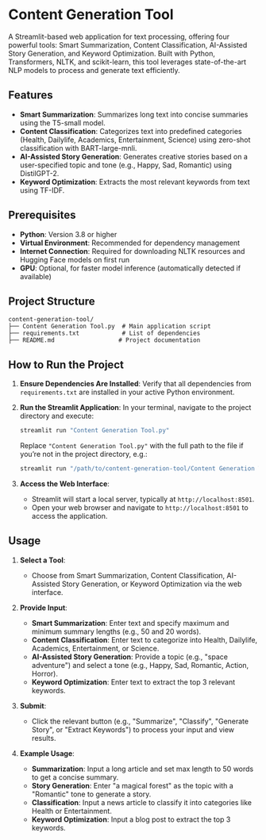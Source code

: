 # Content Generation Tool

A Streamlit-based web application for text processing, offering four powerful tools: Smart Summarization, Content Classification, AI-Assisted Story Generation, and Keyword Optimization. Built with Python, Transformers, NLTK, and scikit-learn, this tool leverages state-of-the-art NLP models to process and generate text efficiently.

## Features

- **Smart Summarization**: Summarizes long text into concise summaries using the T5-small model.
- **Content Classification**: Categorizes text into predefined categories (Health, Dailylife, Academics, Entertainment, Science) using zero-shot classification with BART-large-mnli.
- **AI-Assisted Story Generation**: Generates creative stories based on a user-specified topic and tone (e.g., Happy, Sad, Romantic) using DistilGPT-2.
- **Keyword Optimization**: Extracts the most relevant keywords from text using TF-IDF.

## Prerequisites

- **Python**: Version 3.8 or higher
- **Virtual Environment**: Recommended for dependency management
- **Internet Connection**: Required for downloading NLTK resources and Hugging Face models on first run
- **GPU**: Optional, for faster model inference (automatically detected if available)

## Project Structure

```
content-generation-tool/
├── Content Generation Tool.py  # Main application script
├── requirements.txt            # List of dependencies
├── README.md                  # Project documentation
```

## How to Run the Project

1. **Ensure Dependencies Are Installed**:
   Verify that all dependencies from `requirements.txt` are installed in your active Python environment.

2. **Run the Streamlit Application**:
   In your terminal, navigate to the project directory and execute:
   ```bash
   streamlit run "Content Generation Tool.py"
   ```
   Replace `"Content Generation Tool.py"` with the full path to the file if you’re not in the project directory, e.g.:
   ```bash
   streamlit run "/path/to/content-generation-tool/Content Generation Tool.py"
   ```

3. **Access the Web Interface**:
   - Streamlit will start a local server, typically at `http://localhost:8501`.
   - Open your web browser and navigate to `http://localhost:8501` to access the application.

## Usage

1. **Select a Tool**:
   - Choose from Smart Summarization, Content Classification, AI-Assisted Story Generation, or Keyword Optimization via the web interface.

2. **Provide Input**:
   - **Smart Summarization**: Enter text and specify maximum and minimum summary lengths (e.g., 50 and 20 words).
   - **Content Classification**: Enter text to categorize into Health, Dailylife, Academics, Entertainment, or Science.
   - **AI-Assisted Story Generation**: Provide a topic (e.g., "space adventure") and select a tone (e.g., Happy, Sad, Romantic, Action, Horror).
   - **Keyword Optimization**: Enter text to extract the top 3 relevant keywords.

3. **Submit**:
   - Click the relevant button (e.g., "Summarize", "Classify", "Generate Story", or "Extract Keywords") to process your input and view results.

4. **Example Usage**:
   - **Summarization**: Input a long article and set max length to 50 words to get a concise summary.
   - **Story Generation**: Enter "a magical forest" as the topic with a "Romantic" tone to generate a story.
   - **Classification**: Input a news article to classify it into categories like Health or Entertainment.
   - **Keyword Optimization**: Input a blog post to extract the top 3 keywords.
